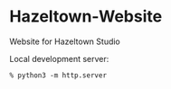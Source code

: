 # Hazeltown-Website
Website for Hazeltown Studio

Local development server:
```
% python3 -m http.server
```
